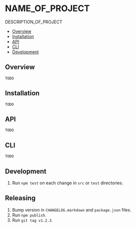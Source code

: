 # NAME_OF_PROJECT

DESCRIPTION_OF_PROJECT

- [Overview](#overview)
- [Installation](#installation)
- [API](#api)
- [CLI](#cli)
- [Development](#development)

## Overview

    TODO

## Installation

    TODO

## API

    TODO

## CLI

    TODO

## Development 

1. Run `npm test` on each change in `src` or `test` directories.

## Releasing

1. Bump version in `CHANGELOG.markdown` and `package.json` files.
2. Run `npm publish`.
3. Run `git tag v1.2.3`.
